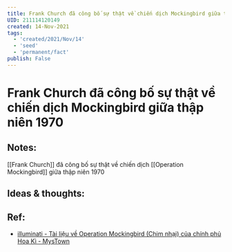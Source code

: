 ```yaml
---
title: Frank Church đã công bố sự thật về chiến dịch Mockingbird giữa thập niên 1970
UID: 211114120149
created: 14-Nov-2021
tags:
  - 'created/2021/Nov/14'
  - 'seed'
  - 'permanent/fact'
publish: False
---
```

# Frank Church đã công bố sự thật về chiến dịch Mockingbird giữa thập niên 1970

## Notes:
[[Frank Church]] đã công bố sự thật về chiến dịch [[Operation Mockingbird]] giữa thập niên 1970

## Ideas & thoughts:

## Ref:
- [illuminati - Tài liệu về Operation Mockingbird (Chim nhại) của chính phủ Hoa Kì - MysTown](https://mystown.com/2017/07/illuminati-tai-lieu-ve-operation/)

